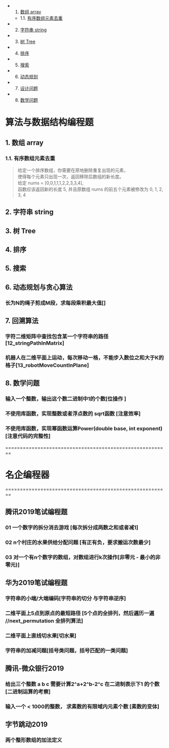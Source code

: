 <!-- vscode-markdown-toc -->
* 1. [数组 array](#array)
	* 1.1. [有序数组元素去重](#)
* 2. [字符串 string](#string)
* 3. [树 Tree](#Tree)
* 4. [排序](#-1)
* 5. [搜索](#-1)
* 6. [动态规划](#-1)
* 7. [设计问题](#-1)
* 8. [数学问题](#-1)

<!-- vscode-markdown-toc-config
	numbering=true
	autoSave=true
	/vscode-markdown-toc-config -->
<!-- /vscode-markdown-toc -->

# 算法与数据结构编程题  




##  1. <a name='array'></a>数组 array   



###  1.1. <a name=''></a>有序数组元素去重 
> 给定一个排序数组，你需要在原地删除重复出现的元素，  
使得每个元素只出现一次，返回移除后数组的新长度。  
给定 nums = [0,0,1,1,1,2,2,3,3,4],  
函数应该返回新的长度 5, 并且原数组 nums 的前五个元素被修改为 0, 1, 2, 3, 4 


##  2. <a name='string'></a>字符串 string  

##  3. <a name='Tree'></a>树 Tree  

##  4. <a name='-1'></a>排序  

##  5. <a name='-1'></a>搜索  

##  6. <a name='-1'></a>动态规划与贪心算法
### 长为N的绳子剪成M段，求每段乘积最大值[]

##  7. <a name='-1'></a> 回溯算法 
### 字符二维矩阵中查找包含某一个字符串的路径[12_stringPathInMatrix]
### 机器人在二维平面上运动，每次移动一格，不能步入数位之和大于K的格子[13_robotMoveCountInPlane]

##  8. <a name='-1'></a>数学问题
### 输入一个整数，输出这个数二进制中1的个数[位操作 ]
### 不使用库函数，实现整数或者浮点数的 sqrt函数 [注意效率]
### 不使用库函数，实现幂函数运算Power(double base, int exponent)[注意代码的完整性]

========================================================

# 名企编程器

========================================================
## 腾讯2019笔试编程题
### 01 一个数字的拆分消去游戏 [每次拆分成两数之和或者减1]  
### 02 n个村庄的水果供给分配问题  [有正有负，要求搬运次数最少]  
### 03 对一个有n个数字的数组，对数组进行k次操作[非零元 - 最小的非零元)]    


## 华为2019笔试编程题
### 字符串的小端/大端编码[字符串的切分 与字符串逆序]
### 二维平面上5点到原点的最短路径 [5个点的全排列，然后遍历一遍 <algorithm> //next_permutation 全排列算法]
### 二维平面上直线切水果[切水果]
### 字符串的加减问题[括号类问题，括号匹配的一类问题] 

## 腾讯-微众银行2019  
### 给出三个整数 a b c 需要计算2^a+2^b-2^c 在二进制表示下1 的个数[二进制运算的考察]
### 输入一个 < 1000的整数， 求素数的有限域内元素个数 [素数的变体]

## 字节跳动2019
### 两个整形数组的加法定义 
